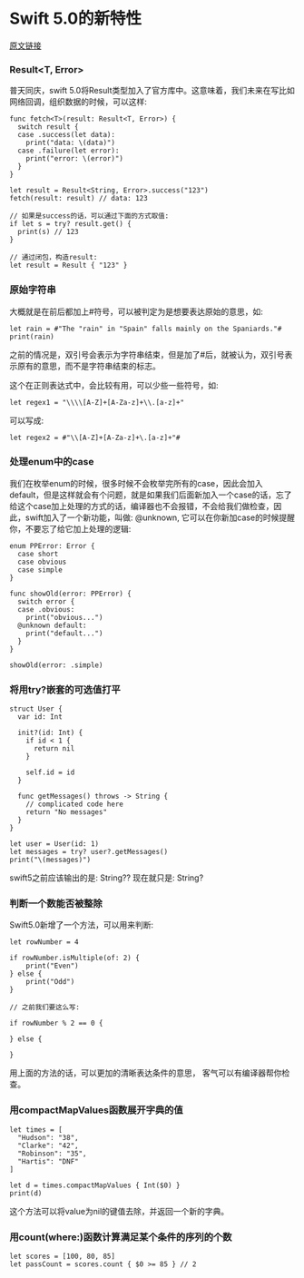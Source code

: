 # Swift 5.0的新特性

[原文链接](https://www.hackingwithswift.com/articles/126/whats-new-in-swift-5-0)

### Result<T, Error>

普天同庆，swift 5.0将Result类型加入了官方库中。这意味着，我们未来在写比如网络回调，组织数据的时候，可以这样:

	func fetch<T>(result: Result<T, Error>) {
	  switch result {
	  case .success(let data):
	    print("data: \(data)")
	  case .failure(let error):
	    print("error: \(error)")
	  }
	}
	
	let result = Result<String, Error>.success("123")
	fetch(result: result) // data: 123
	
	// 如果是success的话，可以通过下面的方式取值:
	if let s = try? result.get() {
	  print(s) // 123
	}
	
	// 通过闭包，构造result:
	let result = Result { "123" }
	
### 原始字符串

大概就是在前后都加上#符号，可以被判定为是想要表达原始的意思，如:

	let rain = #"The "rain" in "Spain" falls mainly on the Spaniards."#
	print(rain)
	
之前的情况是，双引号会表示为字符串结束，但是加了#后，就被认为，双引号表示原有的意思，而不是字符串结束的标志。

这个在正则表达式中，会比较有用，可以少些一些符号，如:

	let regex1 = "\\\\[A-Z]+[A-Za-z]+\\.[a-z]+"
	
可以写成:

	let regex2 = #"\\[A-Z]+[A-Za-z]+\.[a-z]+"#
	
### 处理enum中的case

我们在枚举enum的时候，很多时候不会枚举完所有的case，因此会加入default，但是这样就会有个问题，就是如果我们后面新加入一个case的话，忘了给这个case加上处理的方式的话，编译器也不会报错，不会给我们做检查，因此，swift加入了一个新功能，叫做: @unknown, 它可以在你新加case的时候提醒你，不要忘了给它加上处理的逻辑:


	enum PPError: Error {
	  case short
	  case obvious
	  case simple
	}
	
	func showOld(error: PPError) {
	  switch error {
	  case .obvious:
	    print("obvious...")
	  @unknown default:
	    print("default...")
	  }
	}
	
	showOld(error: .simple)
	
### 将用try?嵌套的可选值打平

	struct User {
	  var id: Int
	  
	  init?(id: Int) {
	    if id < 1 {
	      return nil
	    }
	    
	    self.id = id
	  }
	  
	  func getMessages() throws -> String {
	    // complicated code here
	    return "No messages"
	  }
	}
	
	let user = User(id: 1)
	let messages = try? user?.getMessages()
	print("\(messages)")
	
swift5之前应该输出的是: String??
现在就只是: String?

### 判断一个数能否被整除

Swift5.0新增了一个方法，可以用来判断:

	let rowNumber = 4

	if rowNumber.isMultiple(of: 2) {
	    print("Even")
	} else {
	    print("Odd")
	}
	
	// 之前我们要这么写:
	
	if rowNumber % 2 == 0 {
		
	} else {
		
	}
	
用上面的方法的话，可以更加的清晰表达条件的意思， 客气可以有编译器帮你检查。

### 用compactMapValues函数展开字典的值

	let times = [
	  "Hudson": "38",
	  "Clarke": "42",
	  "Robinson": "35",
	  "Hartis": "DNF"
	]
	
	let d = times.compactMapValues { Int($0) }
	print(d)
	
这个方法可以将value为nil的键值去除，并返回一个新的字典。

### 用count(where:)函数计算满足某个条件的序列的个数

	let scores = [100, 80, 85]
	let passCount = scores.count { $0 >= 85 } // 2
